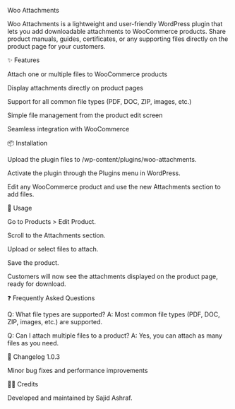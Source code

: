 Woo Attachments

Woo Attachments is a lightweight and user-friendly WordPress plugin that lets you add downloadable attachments to WooCommerce products. Share product manuals, guides, certificates, or any supporting files directly on the product page for your customers.

✨ Features

Attach one or multiple files to WooCommerce products

Display attachments directly on product pages

Support for all common file types (PDF, DOC, ZIP, images, etc.)

Simple file management from the product edit screen

Seamless integration with WooCommerce

📦 Installation

Upload the plugin files to /wp-content/plugins/woo-attachments.

Activate the plugin through the Plugins menu in WordPress.

Edit any WooCommerce product and use the new Attachments section to add files.

🚀 Usage

Go to Products > Edit Product.

Scroll to the Attachments section.

Upload or select files to attach.

Save the product.

Customers will now see the attachments displayed on the product page, ready for download.

❓ Frequently Asked Questions

Q: What file types are supported?
A: Most common file types (PDF, DOC, ZIP, images, etc.) are supported.

Q: Can I attach multiple files to a product?
A: Yes, you can attach as many files as you need.

📝 Changelog
1.0.3

Minor bug fixes and performance improvements

👨‍💻 Credits

Developed and maintained by Sajid Ashraf.
